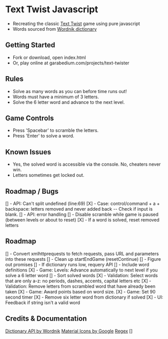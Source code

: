 # Text Twist Javascript
- Recreating the classic [Text Twist](http://zone.msn.com/en/texttwist/) game using pure javascript
- Words sourced from [Wordnik dictionary](http://developer.wordnik.com/docs.html)

## Getting Started
- Fork or download, open index.html
- Or, play online at garabedium.com/projects/text-twister

## Rules
- Solve as many words as you can before time runs out!
- Words must have a minimum of 3 letters.
- Solve the 6 letter word and advance to the next level.

## Game Controls
- Press 'Spacebar' to scramble the letters.
- Press 'Enter' to solve a word.

## Known Issues
- Yes, the solved word is accessible via the console. No, cheaters never win.
- Letters sometimes get locked out.

## Roadmap / Bugs
[] - API: Can't split undefined (line:69)
[X] - Case: control/command + a + backspace: letters removed and never added back
	-- Check if input is blank.
[] - API: error handling
[] - Disable scramble while game is paused (between levels or about to reset)
[X] - If a word is solved, reset removed letters

## Roadmap
[] - Convert xmlhttprequests to fetch requests, pass URL and parameters into these requests
[] - Clean up startEndGame (resetContinue)
[] - Figure out promises
[] - If dictionary runs low, requery API
[] - Include word definitions
[X] - Game: Levels: Advance automatically to next level if you solve a 6 letter word
[] - Sort solved words
[X] - Validation: Select words that are only a-z: no periods, dashes, accents, capital letters etc
[X] - Validation: Remove letters from scrambled word that have already been taken
[X] - Game: Award points based on word size.
[X] - Game: Set 90 second timer
[X] - Remove six letter word from dictionary if solved
[X] - UI: Feedback if string isn't a valid word

## Credits & Documentation
[Dictionary API by Wordnik](http://developer.wordnik.com/docs.html)
[Material Icons by Google](https://design.google.com/icons/)
[Regex](http://stackoverflow.com/questions/23476532/check-if-string-contains-only-letters-in-javascript)
[]